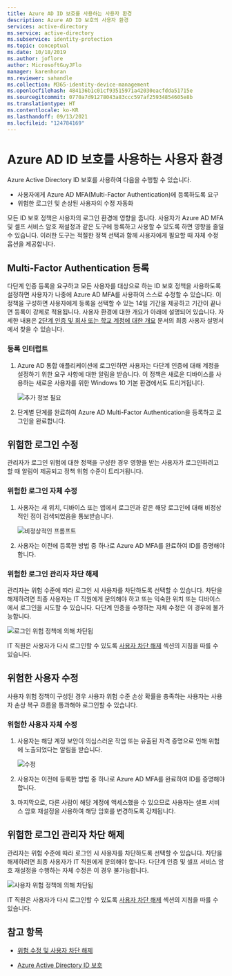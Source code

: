 ```yaml
---
title: Azure AD ID 보호를 사용하는 사용자 환경
description: Azure AD ID 보호의 사용자 환경
services: active-directory
ms.service: active-directory
ms.subservice: identity-protection
ms.topic: conceptual
ms.date: 10/18/2019
ms.author: joflore
author: MicrosoftGuyJFlo
manager: karenhoran
ms.reviewer: sahandle
ms.collection: M365-identity-device-management
ms.openlocfilehash: 484136b1c01cf93515971a42030eacfdda51715e
ms.sourcegitcommit: 0770a7d91278043a83ccc597af25934854605e8b
ms.translationtype: HT
ms.contentlocale: ko-KR
ms.lasthandoff: 09/13/2021
ms.locfileid: "124784169"
---
```

# <a name="user-experiences-with-azure-ad-identity-protection"></a>Azure AD ID 보호를 사용하는 사용자 환경

Azure Active Directory ID 보호를 사용하여 다음을 수행할 수 있습니다.

* 사용자에게 Azure AD MFA(Multi-Factor Authentication)에 등록하도록 요구
* 위험한 로그인 및 손상된 사용자의 수정 자동화

모든 ID 보호 정책은 사용자의 로그인 환경에 영향을 줍니다. 사용자가 Azure AD MFA 및 셀프 서비스 암호 재설정과 같은 도구에 등록하고 사용할 수 있도록 하면 영향을 줄일 수 있습니다. 이러한 도구는 적절한 정책 선택과 함께 사용자에게 필요할 때 자체 수정 옵션을 제공합니다.

## <a name="multi-factor-authentication-registration"></a>Multi-Factor Authentication 등록

다단계 인증 등록을 요구하고 모든 사용자를 대상으로 하는 ID 보호 정책을 사용하도록 설정하면 사용자가 나중에 Azure AD MFA를 사용하여 스스로 수정할 수 있습니다. 이 정책을 구성하면 사용자에게 등록을 선택할 수 있는 14일 기간을 제공하고 기간이 끝나면 등록이 강제로 적용됩니다. 사용자 환경에 대한 개요가 아래에 설명되어 있습니다. 자세한 내용은 [2단계 인증 및 회사 또는 학교 계정에 대한 개요](https://support.microsoft.com/account-billing/how-to-use-the-microsoft-authenticator-app-9783c865-0308-42fb-a519-8cf666fe0acc) 문서의 최종 사용자 설명서에서 찾을 수 있습니다.

### <a name="registration-interrupt"></a>등록 인터럽트

1. Azure AD 통합 애플리케이션에 로그인하면 사용자는 다단계 인증에 대해 계정을 설정하기 위한 요구 사항에 대한 알림을 받습니다. 이 정책은 새로운 디바이스를 사용하는 새로운 사용자를 위한 Windows 10 기본 환경에서도 트리거됩니다.
   
    ![추가 정보 필요](./media/concept-identity-protection-user-experience/identity-protection-experience-more-info-mfa.png)

1. 단계별 단계를 완료하여 Azure AD Multi-Factor Authentication을 등록하고 로그인을 완료합니다.

## <a name="risky-sign-in-remediation"></a>위험한 로그인 수정

관리자가 로그인 위험에 대한 정책을 구성한 경우 영향을 받는 사용자가 로그인하려고 할 때 알림이 제공되고 정책 위험 수준이 트리거됩니다. 

### <a name="risky-sign-in-self-remediation"></a>위험한 로그인 자체 수정

1. 사용자는 새 위치, 디바이스 또는 앱에서 로그인과 같은 해당 로그인에 대해 비정상적인 점이 검색되었음을 통보받습니다.
   
    ![비정상적인 프롬프트](./media/concept-identity-protection-user-experience/120.png)

1. 사용자는 이전에 등록한 방법 중 하나로 Azure AD MFA를 완료하여 ID를 증명해야 합니다. 

### <a name="risky-sign-in-administrator-unblock"></a>위험한 로그인 관리자 차단 해제

관리자는 위험 수준에 따라 로그인 시 사용자를 차단하도록 선택할 수 있습니다. 차단을 해제하려면 최종 사용자는 IT 직원에게 문의해야 하고 또는 익숙한 위치 또는 디바이스에서 로그인을 시도할 수 있습니다. 다단계 인증을 수행하는 자체 수정은 이 경우에 불가능합니다.

![로그인 위험 정책에 의해 차단됨](./media/concept-identity-protection-user-experience/200.png)

IT 직원은 사용자가 다시 로그인할 수 있도록 [사용자 차단 해제](howto-identity-protection-remediate-unblock.md#unblocking-based-on-sign-in-risk) 섹션의 지침을 따를 수 있습니다.

## <a name="risky-user-remediation"></a>위험한 사용자 수정

사용자 위험 정책이 구성된 경우 사용자 위험 수준 손상 확률을 충족하는 사용자는 사용자 손상 복구 흐름을 통과해야 로그인할 수 있습니다. 

### <a name="risky-user-self-remediation"></a>위험한 사용자 자체 수정

1. 사용자는 해당 계정 보안이 의심스러운 작업 또는 유출된 자격 증명으로 인해 위험에 노출되었다는 알림을 받습니다.
   
    ![수정](./media/concept-identity-protection-user-experience/101.png)

1. 사용자는 이전에 등록한 방법 중 하나로 Azure AD MFA를 완료하여 ID를 증명해야 합니다. 
1. 마지막으로, 다른 사람이 해당 계정에 액세스했을 수 있으므로 사용자는 셀프 서비스 암호 재설정을 사용하여 해당 암호를 변경하도록 강제됩니다.

## <a name="risky-sign-in-administrator-unblock"></a>위험한 로그인 관리자 차단 해제

관리자는 위험 수준에 따라 로그인 시 사용자를 차단하도록 선택할 수 있습니다. 차단을 해제하려면 최종 사용자가 IT 직원에게 문의해야 합니다. 다단계 인증 및 셀프 서비스 암호 재설정을 수행하는 자체 수정은 이 경우 불가능합니다.

![사용자 위험 정책에 의해 차단됨](./media/concept-identity-protection-user-experience/104.png)

IT 직원은 사용자가 다시 로그인할 수 있도록 [사용자 차단 해제](howto-identity-protection-remediate-unblock.md#unblocking-based-on-user-risk) 섹션의 지침을 따를 수 있습니다.

## <a name="see-also"></a>참고 항목

- [위험 수정 및 사용자 차단 해제](howto-identity-protection-remediate-unblock.md)

- [Azure Active Directory ID 보호](./overview-identity-protection.md)